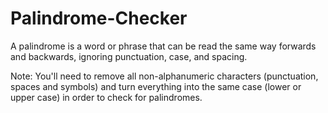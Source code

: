 # Palindrome-Checker
A palindrome is a word or phrase that can be read the same way forwards and backwards, ignoring punctuation, case, and spacing. 

Note: You'll need to remove all non-alphanumeric characters (punctuation, spaces and symbols) and turn everything into the same case (lower or upper case) in order to check for palindromes.
